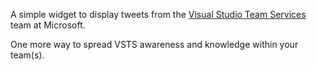 A simple widget to display tweets from the [Visual Studio Team Services](https://twitter.com/vsts?lang=en) team at Microsoft.

One more way to spread VSTS awareness and knowledge within your team(s).